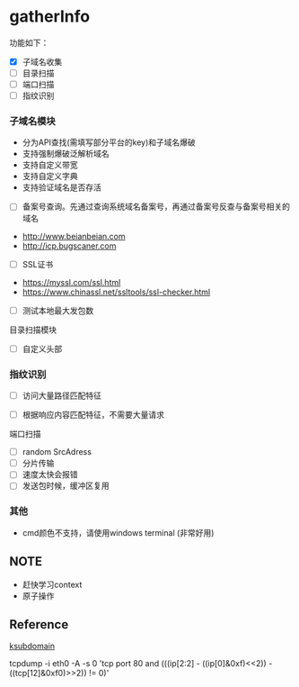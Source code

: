 # gatherInfo

功能如下：
- [x] 子域名收集
- [ ] 目录扫描
- [ ] 端口扫描
- [ ] 指纹识别

### 子域名模块

- 分为API查找(需填写部分平台的key)和子域名爆破
- 支持强制爆破泛解析域名
- 支持自定义带宽
- 支持自定义字典
- 支持验证域名是否存活

- [ ] 备案号查询。先通过查询系统域名备案号，再通过备案号反查与备案号相关的域名 
- http://www.beianbeian.com
- http://icp.bugscaner.com

- [ ] SSL证书
- https://myssl.com/ssl.html
- https://www.chinassl.net/ssltools/ssl-checker.html

- [ ] 测试本地最大发包数

目录扫描模块

- [ ] 自定义头部


### 指纹识别

- [ ] 访问大量路径匹配特征
- [ ] 根据响应内容匹配特征，不需要大量请求


端口扫描

- [ ] random SrcAdress
- [ ] 分片传输
- [ ] 速度太快会报错
- [ ] 发送包时候，缓冲区复用

### 其他
- cmd颜色不支持，请使用windows terminal (非常好用)



## NOTE
- 赶快学习context
- 原子操作

## Reference
[ksubdomain](https://github.com/knownsec/ksubdomain)

tcpdump -i eth0 -A -s 0 'tcp port 80 and (((ip[2:2] - ((ip[0]&0xf)<<2)) - ((tcp[12]&0xf0)>>2)) != 0)'
